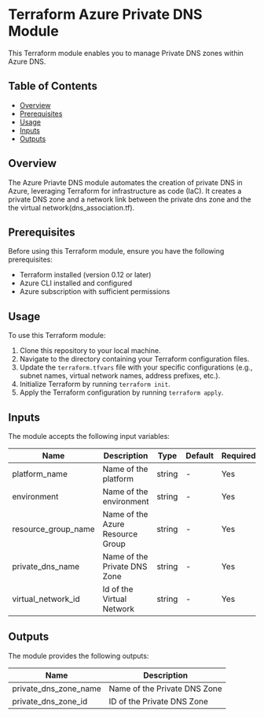 # Terraform Azure Private DNS Module

This Terraform module enables you to manage Private DNS zones within Azure DNS.

## Table of Contents

- [Overview](#overview)
- [Prerequisites](#prerequisites)
- [Usage](#usage)
- [Inputs](#inputs)
- [Outputs](#outputs)

## Overview

The Azure Priavte DNS module automates the creation of private DNS in Azure, leveraging Terraform for infrastructure as code (IaC). It creates a private DNS zone and a network link between the private dns zone and the the virtual network(dns_association.tf).

## Prerequisites

Before using this Terraform module, ensure you have the following prerequisites:

- Terraform installed (version 0.12 or later)
- Azure CLI installed and configured
- Azure subscription with sufficient permissions

## Usage

To use this Terraform module:

1. Clone this repository to your local machine.
2. Navigate to the directory containing your Terraform configuration files.
3. Update the `terraform.tfvars` file with your specific configurations (e.g., subnet names, virtual network names, address prefixes, etc.).
4. Initialize Terraform by running `terraform init`.
5. Apply the Terraform configuration by running `terraform apply`.

## Inputs

The module accepts the following input variables:

| Name                    | Description                                          | Type                                     | Default | Required |
|-------------------------|------------------------------------------------------|------------------------------------------|---------|----------|
| platform_name           | Name of the platform                                 | string                                   | -       | Yes      |
| environment             | Name of the environment                              | string                                   | -       | Yes      |
| resource_group_name     | Name of the Azure Resource Group                     | string                                   | -       | Yes      |
| private_dns_name        | Name of the Private DNS Zone                   | string                                   | -       | Yes      |
| virtual_network_id      | Id of the Virtual Network                            | string                                   | -       | Yes      |

## Outputs

The module provides the following outputs:

| Name        | Description                                 |
|-------------|---------------------------------------------|
| private_dns_zone_name | Name of the Private DNS Zone       |
| private_dns_zone_id   | ID of the Private DNS Zone        |

